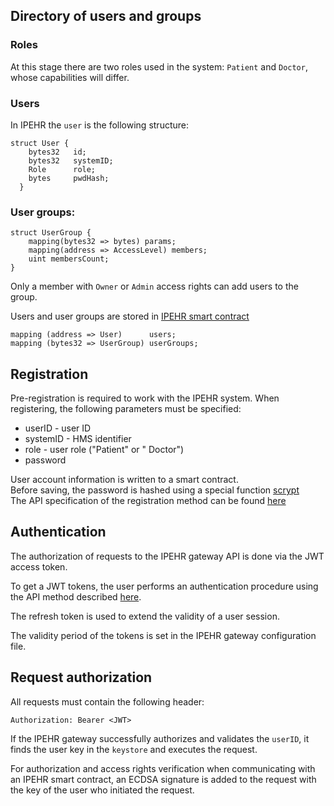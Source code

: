 ## Directory of users and groups

### Roles

At this stage there are two roles used in the system: `Patient` and `Doctor`, whose capabilities will differ.

### Users

In IPEHR the `user` is the following structure:

```
struct User {
    bytes32   id;
    bytes32   systemID;
    Role      role;
    bytes     pwdHash;
  }
```

### User groups:

```
struct UserGroup {
    mapping(bytes32 => bytes) params;
    mapping(address => AccessLevel) members;
    uint membersCount;
}
```

Only a member with `Owner` or `Admin` access rights can add users to the group.


Users and user groups are stored in [IPEHR smart contract](https://github.com/bsn-si/IPEHR-blockchain-indexes)

```
mapping (address => User)      users;
mapping (bytes32 => UserGroup) userGroups;
```

## Registration

Pre-registration is required to work with the IPEHR system. When registering, the following parameters must be specified:

- userID - user ID
- systemID - HMS identifier
- role - user role ("Patient" or " Doctor")
- password

User account information is written to a smart contract.  
Before saving, the password is hashed using a special function [scrypt](https://en.wikipedia.org/wiki/Scrypt)  
The API specification of the registration method can be found [here](https://gateway.ipehr.org/swagger/index.html#/USER/post_user_register)

## Authentication

The authorization of requests to the IPEHR gateway API is done via the JWT access token.

To get a JWT tokens, the user performs an authentication procedure using the API method described [here](https://gateway.ipehr.org/swagger/index.html#/USER/post_user_login).

The refresh token is used to extend the validity of a user session.

The validity period of the tokens is set in the IPEHR gateway configuration file.

## Request authorization

All requests must contain the following header:

```
Authorization: Bearer <JWT>
```

If the IPEHR gateway successfully authorizes and validates the `userID`, it finds the user key in the `keystore` and executes the request.

For authorization and access rights verification when communicating with an IPEHR smart contract, an ECDSA signature is added to the request with the key of the user who initiated the request.
